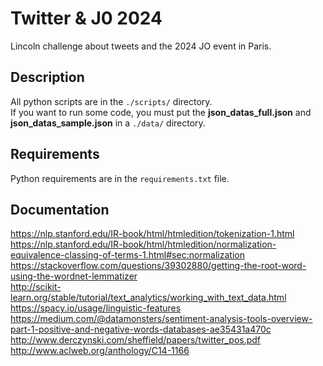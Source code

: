 
# Twitter & J0 2024

Lincoln challenge about tweets and the 2024 JO event in Paris.

## Description

All python scripts are in the ``./scripts/`` directory.  
If you want to run some code, you must put the **json_datas_full.json** and **json_datas_sample.json** in a ``./data/`` directory.

## Requirements

Python requirements are in the ``requirements.txt`` file.

## Documentation

https://nlp.stanford.edu/IR-book/html/htmledition/tokenization-1.html  
https://nlp.stanford.edu/IR-book/html/htmledition/normalization-equivalence-classing-of-terms-1.html#sec:normalization  
https://stackoverflow.com/questions/39302880/getting-the-root-word-using-the-wordnet-lemmatizer  
http://scikit-learn.org/stable/tutorial/text_analytics/working_with_text_data.html  
https://spacy.io/usage/linguistic-features  
https://medium.com/@datamonsters/sentiment-analysis-tools-overview-part-1-positive-and-negative-words-databases-ae35431a470c  
http://www.derczynski.com/sheffield/papers/twitter_pos.pdf  
http://www.aclweb.org/anthology/C14-1166
